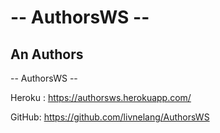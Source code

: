 -- AuthorsWS  -- 
==============

An Authors 
--------------

-- AuthorsWS  -- 

Heroku : https://authorsws.herokuapp.com/

GitHub: https://github.com/livnelang/AuthorsWS